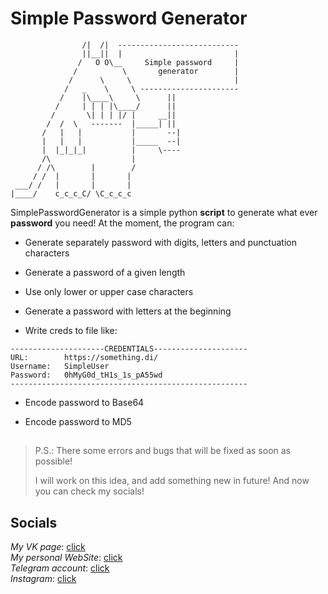 # Simple Password Generator

```
                /|  /|  ---------------------------
                ||__||  |                         |
               /   O O\__     Simple password     |
              /          \       generator        |
             /      \     \                       |
            /   _    \     \ ----------------------
           /    |\____\     \      ||
          /     | | | |\____/      ||
         /       \| | | |/ |     __||
        /  /  \   -------  |_____| ||
       /   |   |           |       --|
       |   |   |           |_____  --|
       |  |_|_|_|          |     \----
       /\                  |
      / /\        |        /
     / /  |       |       |
 ___/ /   |       |       |
|____/    c_c_c_C/ \C_c_c_c

```

SimplePasswordGenerator is a simple python **script** to generate what ever **password** you
need! At the moment, the program can:

- Generate separately password with digits, letters and punctuation characters

- Generate a password of a given length

- Use only lower or upper case characters

- Generate a password with letters at the beginning

- Write creds to file like:

```
---------------------CREDENTIALS---------------------
URL:        https://something.di/
Username:   SimpleUser
Password:   0hMyG0d_tH1s_1s_pA55wd
-----------------------------------------------------
```

- Encode password to Base64

- Encode password to MD5

##

> P.S.: There some errors and bugs that will be fixed as soon as possible!
>
> I will work on this idea, and add something new in future! And now you
> can check my socials!

## Socials

*My VK page*: [click](https://vk.com/ozonet_t) \
*My personal WebSite*: [click](https://ozonett.github.io) \
*Telegram account*: [click](https://t.me/OzoNeT_T) \
*Instagram*: [click](https://www.instagram.com/_algoan_/) 